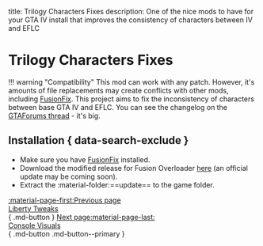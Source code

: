 title: Trilogy Characters Fixes
description: One of the nice mods to have for your GTA IV install that improves the consistency of characters between IV and EFLC

# Trilogy Characters Fixes
!!! warning "Compatibility"
    This mod can work with any patch. However, it's amounts of file replacements may create conflicts with other mods, including [FusionFix](fusionfix.md).
This project aims to fix the inconsistency of characters between base GTA IV and EFLC. You can see the changelog on the [GTAForums thread](https://gtaforums.com/topic/927583-grand-theft-auto-iv-and-episodes-from-liberty-city-characters-fixes/) - it's big.

## Installation { data-search-exclude }
* Make sure you have [FusionFix](fusionfix.md) installed.
* Download the modified release for Fusion Overloader [here](https://gtaforums.com/topic/927583-grand-theft-auto-iv-and-episodes-from-liberty-city-characters-fixes/?do=findComment&comment=1072334763) (an official update may be coming soon).
* Extract the :material-folder:==update== to the game folder.

[:material-page-first:Previous page <br>Liberty Tweaks</br>](libertytweaks.md){ .md-button } [Next page:material-page-last: <br>Console Visuals</br>](consolevisuals.md){ .md-button .md-button--primary }